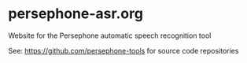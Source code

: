 # persephone-asr.org

Website for the Persephone automatic speech recognition tool

See: https://github.com/persephone-tools for source code repositories
